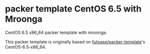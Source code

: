 packer template CentOS 6.5 with Mroonga
===

CentOS 6.5 x86_64 packer template with mroonga.

This packer template is originally based on [futoase/packer-template](https://github.com/futoase/packer-template)'s CentOS-6.5-x86_64.

